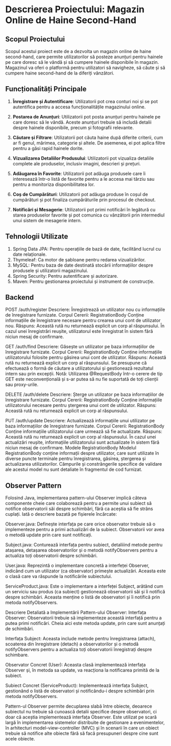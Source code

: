# Descrierea Proiectului: Magazin Online de Haine Second-Hand

## Scopul Proiectului
Scopul acestui proiect este de a dezvolta un magazin online de haine second-hand, care permite utilizatorilor să posteze anunțuri pentru hainele pe care doresc să le vândă și să cumpere hainele disponibile în magazin. Magazinul va oferi o platformă pentru utilizatori să navigheze, să căute și să cumpere haine second-hand de la diferiți vânzători.

## Funcționalități Principale
1. **Înregistrare și Autentificare**: Utilizatorii pot crea conturi noi și se pot autentifica pentru a accesa funcționalitățile magazinului online.
   
2. **Postarea de Anunțuri**: Utilizatorii pot posta anunțuri pentru hainele pe care doresc să le vândă. Aceste anunțuri trebuie să includă detalii despre hainele disponibile, precum și fotografii relevante.

3. **Căutare și Filtrare**: Utilizatorii pot căuta haine după diferite criterii, cum ar fi genul, mărimea, categorie și altele. De asemenea, ei pot aplica filtre pentru a găsi rapid hainele dorite.

4. **Vizualizarea Detaliilor Produsului**: Utilizatorii pot vizualiza detaliile complete ale produselor, inclusiv imagini, descrieri și prețuri.

5. **Adăugarea în Favorite**: Utilizatorii pot adăuga produsele care îi interesează într-o listă de favorite pentru a le accesa mai târziu sau pentru a monitoriza disponibilitatea lor.

6. **Coș de Cumpărături**: Utilizatorii pot adăuga produse în coșul de cumpărături și pot finaliza cumpărăturile prin procesul de checkout.


7. **Notificări și Mesagerie**: Utilizatorii pot primi notificări în legătură cu starea produselor favorite și pot comunica cu vânzătorii prin intermediul unui sistem de mesagerie intern.



## Tehnologii Utilizate
1. Spring Data JPA: Pentru operațiile de bază de date, facilitând lucrul cu date relaționale.
2. Thymeleaf: Ca motor de șabloane pentru redarea vizualizărilor.
3. MySQL: Pentru baza de date destinată stocării informațiilor despre produsele și utilizatorii magazinului.
4. Spring Security: Pentru autentificare și autorizare.
5. Maven: Pentru gestionarea proiectului și instrument de construcție.


## Backend

POST /auth/register Descriere: Înregistrează un utilizator nou cu informațiile de înregistrare furnizate. Corpul Cererii: RegistrationBody Conține informațiile de înregistrare necesare pentru crearea unui cont de utilizator nou. Răspuns: Această rută nu returnează explicit un corp al răspunsului. În cazul unei înregistrări reușite, utilizatorul este înregistrat în sistem fără niciun mesaj de confirmare. 

GET /auth/find Descriere: Găsește un utilizator pe baza informațiilor de înregistrare furnizate. Corpul Cererii: RegistrationBody Conține informațiile utilizatorului folosite pentru găsirea unui cont de utilizator. Răspuns: Această rută nu returnează explicit un corp al răspunsului. Se presupune că efectuează o formă de căutare a utilizatorului și gestionează rezultatul intern sau prin excepții. Notă: Utilizarea @RequestBody într-o cerere de tip GET este neconvențională și s-ar putea să nu fie suportată de toți clienții sau proxy-urile.

DELETE /auth/delete Descriere: Șterge un utilizator pe baza informațiilor de înregistrare furnizate. Corpul Cererii: RegistrationBody Conține informațiile utilizatorului necesare pentru ștergerea unui cont de utilizator. Răspuns: Această rută nu returnează explicit un corp al răspunsului. 

PUT /auth/update Descriere: Actualizează informațiile unui utilizator pe baza informațiilor de înregistrare furnizate. Corpul Cererii: RegistrationBody Conține informațiile utilizatorului care urmează să fie actualizate. Răspuns: Această rută nu returnează explicit un corp al răspunsului. În cazul unei actualizări reușite, informațiile utilizatorului sunt actualizate în sistem fără niciun mesaj de confirmare. Modele RegistrationBody Modelul RegistrationBody conține informații despre utilizator, care sunt utilizate în diverse puncte terminale pentru înregistrarea, găsirea, ștergerea și actualizarea utilizatorilor. Câmpurile și constrângerile specifice de validare ale acestui model nu sunt detaliate în fragmentul de cod furnizat.

## Observer Pattern

Folosind Java, implementarea pattern-ului Observer implică câteva componente cheie care colaborează pentru a permite unui subiect să notifice observatorii săi despre schimbări, fără ca aceștia să fie strâns cuplați. Iată o descriere bazată pe fișierele încărcate:

Observer.java: Definește interfața pe care orice observator trebuie să o implementeze pentru a primi actualizări de la subiect. Observatorii vor avea o metodă update prin care sunt notificați.

Subject.java: Conturează interfața pentru subiect, detaliiind metode pentru atașarea, detașarea observatorilor și o metodă notifyObservers pentru a actualiza toți observatorii despre schimbări.

User.java: Reprezintă o implementare concretă a interfeței Observer, indicând cum un utilizator (ca observator) primește actualizări. Aceasta este o clasă care va răspunde la notificările subiectului.

ServiceProduct.java: Este o implementare a interfeței Subject, arătând cum un serviciu sau produs (ca subiect) gestionează observatorii săi și îi notifică despre schimbări. Aceasta menține o listă de observatori și îi notifică prin metoda notifyObservers.

Descriere Detaliată a Implementării Pattern-ului Observer:
Interfața Observer: Observatorii trebuie să implementeze această interfață pentru a putea primi notificări. Cheia aici este metoda update, prin care sunt anunțați de schimbări.

Interfața Subject: Aceasta include metode pentru înregistrarea (attach), scoaterea din înregistrare (detach) a observatorilor și o metodă notifyObservers pentru a actualiza toți observatorii înregistrați despre schimbare.

Observator Concret (User): Aceasta clasă implementează interfața Observer și, în metoda sa update, va reacționa la notificarea primită de la subiect.

Subiect Concret (ServiceProduct): Implementează interfața Subject, gestionând o listă de observatori și notificându-i despre schimbări prin metoda notifyObservers.

Pattern-ul Observer permite decuplarea slabă între obiecte, deoarece subiectul nu trebuie să cunoască detalii specifice despre observatori, ci doar că aceștia implementează interfața Observer. Este utilizat pe scară largă în implementarea sistemelor distribuite de gestionare a evenimentelor, în arhitecturi model-view-controller (MVC) și în scenarii în care un obiect trebuie să notifice alte obiecte fără să facă presupuneri despre cine sunt acele obiecte.






